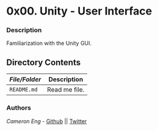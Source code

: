# 0x00. Unity - User Interface
### Description
Familiarization with the Unity GUI.

## Directory Contents

|   ***File/Folder***    |  **Description**                       |
|---------------|---------------------------------------|
| `README.md` |  Read me file. |

### Authors
*Cameron Eng* - [Github](https://github.com/c_eng/) || [Twitter](https://twitter.com/c33Eng)
